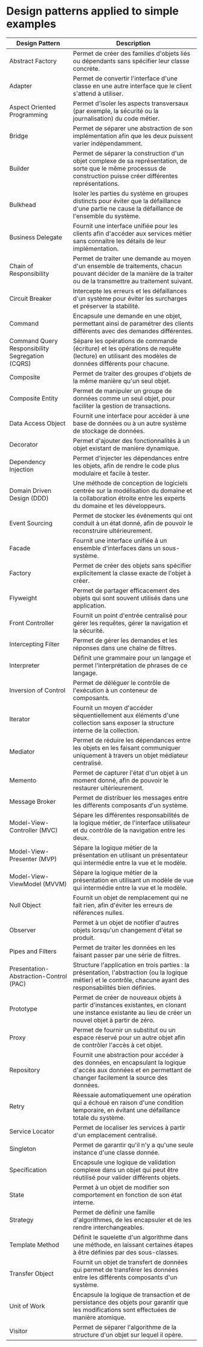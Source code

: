 # Design patterns applied to simple examples


| Design Pattern                                   | Description                                                                                           |
|--------------------------------------------------|-------------------------------------------------------------------------------------------------------|
| Abstract Factory                                 | Permet de créer des familles d'objets liés ou dépendants sans spécifier leur classe concrète.         |
| Adapter                                          | Permet de convertir l'interface d'une classe en une autre interface que le client s'attend à utiliser.|
| Aspect Oriented Programming                      | Permet d'isoler les aspects transversaux (par exemple, la sécurité ou la journalisation) du code métier.|
| Bridge                                           | Permet de séparer une abstraction de son implémentation afin que les deux puissent varier indépendamment.|
| Builder                                          | Permet de séparer la construction d'un objet complexe de sa représentation, de sorte que le même processus de construction puisse créer différentes représentations.|
| Bulkhead                                         | Isoler les parties du système en groupes distincts pour éviter que la défaillance d'une partie ne cause la défaillance de l'ensemble du système.|
| Business Delegate                                | Fournit une interface unifiée pour les clients afin d'accéder aux services métier sans connaître les détails de leur implémentation.|
| Chain of Responsibility                          | Permet de traiter une demande au moyen d'un ensemble de traitements, chacun pouvant décider de la manière de la traiter ou de la transmettre au traitement suivant.|
| Circuit Breaker                                  | Intercepte les erreurs et les défaillances d'un système pour éviter les surcharges et préserver la stabilité.|
| Command                                          | Encapsule une demande en une objet, permettant ainsi de paramétrer des clients différents avec des demandes différentes.|
| Command Query Responsibility Segregation (CQRS)  | Sépare les opérations de commande (écriture) et les opérations de requête (lecture) en utilisant des modèles de données différents pour chacune.|
| Composite                                        | Permet de traiter des groupes d'objets de la même manière qu'un seul objet.|
| Composite Entity                                 | Permet de manipuler un groupe de données comme un seul objet, pour faciliter la gestion de transactions.|
| Data Access Object                               | Fournit une interface pour accéder à une base de données ou à un autre système de stockage de données.|
| Decorator                                        | Permet d'ajouter des fonctionnalités à un objet existant de manière dynamique.|
| Dependency Injection                             | Permet d'injecter les dépendances entre les objets, afin de rendre le code plus modulaire et facile à tester.|
| Domain Driven Design (DDD)                       | Une méthode de conception de logiciels centrée sur la modélisation du domaine et la collaboration étroite entre les experts du domaine et les développeurs.|
| Event Sourcing                                   | Permet de stocker les événements qui ont conduit à un état donné, afin de pouvoir le reconstruire ultérieurement.|
| Facade                                           | Fournit une interface unifiée à un ensemble d'interfaces dans un sous-système.|
| Factory                                          | Permet de créer des objets sans spécifier explicitement la classe exacte de l'objet à créer.|
| Flyweight                                        | Permet de partager efficacement des objets qui sont souvent utilisés dans une application.|
| Front Controller                                 | Fournit un point d'entrée centralisé pour gérer les requêtes, gérer la navigation et la sécurité.|
| Intercepting Filter                              | Permet de gérer les demandes et les réponses dans une chaîne de filtres.|
| Interpreter                                      | Définit une grammaire pour un langage et permet l'interprétation de phrases de ce langage.|
| Inversion of Control                             | Permet de déléguer le contrôle de l'exécution à un conteneur de composants.|
| Iterator                                         | Fournit un moyen d'accéder séquentiellement aux éléments d'une collection sans exposer la structure interne de la collection.|
| Mediator                                         | Permet de réduire les dépendances entre les objets en les faisant communiquer uniquement à travers un objet médiateur centralisé.|
| Memento                                          | Permet de capturer l'état d'un objet à un moment donné, afin de pouvoir le restaurer ultérieurement.|
| Message Broker                                   | Permet de distribuer les messages entre les différents composants d'un système.|
| Model-View-Controller (MVC)                      | Sépare les différentes responsabilités de la logique métier, de l'interface utilisateur et du contrôle de la navigation entre les deux.|
| Model-View-Presenter (MVP)                       | Sépare la logique métier de la présentation en utilisant un présentateur qui intermédie entre la vue et le modèle.|
| Model-View-ViewModel (MVVM)                      | Sépare la logique métier de la présentation en utilisant un modèle de vue qui intermédie entre la vue et le modèle.|
| Null Object                                      | Fournit un objet de remplacement qui ne fait rien, afin d'éviter les erreurs de références nulles.|
| Observer                                         | Permet à un objet de notifier d'autres objets lorsqu'un changement d'état se produit.|
| Pipes and Filters                                | Permet de traiter les données en les faisant passer par une série de filtres.|
| Presentation-Abstraction-Control (PAC)           | Structure l'application en trois parties : la présentation, l'abstraction (ou la logique métier) et le contrôle, chacune ayant des responsabilités bien définies.|
| Prototype                                        | Permet de créer de nouveaux objets à partir d'instances existantes, en clonant une instance existante au lieu de créer un nouvel objet à partir de zéro.|
| Proxy                                            | Permet de fournir un substitut ou un espace réservé pour un autre objet afin de contrôler l'accès à cet objet.|
| Repository                                       | Fournit une abstraction pour accéder à des données, en encapsulant la logique d'accès aux données et en permettant de changer facilement la source des données.|
| Retry                                            | Réessaie automatiquement une opération qui a échoué en raison d'une condition temporaire, en évitant une défaillance totale du système.|
| Service Locator                                  | Permet de localiser les services à partir d'un emplacement centralisé.|
| Singleton                                        | Permet de garantir qu'il n'y a qu'une seule instance d'une classe donnée.|
| Specification                                    | Encapsule une logique de validation complexe dans un objet qui peut être réutilisé pour valider différents objets.|
| State                                            | Permet à un objet de modifier son comportement en fonction de son état interne.|
| Strategy                                         | Permet de définir une famille d'algorithmes, de les encapsuler et de les rendre interchangeables.|
| Template Method                                  | Définit le squelette d'un algorithme dans une méthode, en laissant certaines étapes à être définies par des sous-classes.|
| Transfer Object                                  | Fournit un objet de transfert de données qui permet de transférer les données entre les différents composants d'un système.|
| Unit of Work                                     | Encapsule la logique de transaction et de persistance des objets pour garantir que les modifications sont effectuées de manière atomique.|
| Visitor                                          | Permet de séparer l'algorithme de la structure d'un objet sur lequel il opère.|

